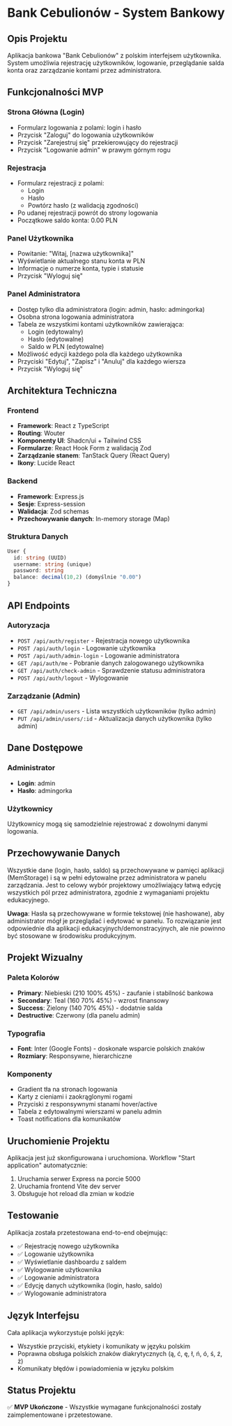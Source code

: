 # Bank Cebulionów - System Bankowy

## Opis Projektu
Aplikacja bankowa "Bank Cebulionów" z polskim interfejsem użytkownika. System umożliwia rejestrację użytkowników, logowanie, przeglądanie salda konta oraz zarządzanie kontami przez administratora.

## Funkcjonalności MVP

### Strona Główna (Login)
- Formularz logowania z polami: login i hasło
- Przycisk "Zaloguj" do logowania użytkowników
- Przycisk "Zarejestruj się" przekierowujący do rejestracji
- Przycisk "Logowanie admin" w prawym górnym rogu

### Rejestracja
- Formularz rejestracji z polami:
  - Login
  - Hasło
  - Powtórz hasło (z walidacją zgodności)
- Po udanej rejestracji powrót do strony logowania
- Początkowe saldo konta: 0.00 PLN

### Panel Użytkownika
- Powitanie: "Witaj, [nazwa użytkownika]"
- Wyświetlanie aktualnego stanu konta w PLN
- Informacje o numerze konta, typie i statusie
- Przycisk "Wyloguj się"

### Panel Administratora
- Dostęp tylko dla administratora (login: admin, hasło: admingorka)
- Osobna strona logowania administratora
- Tabela ze wszystkimi kontami użytkowników zawierająca:
  - Login (edytowalny)
  - Hasło (edytowalne)
  - Saldo w PLN (edytowalne)
- Możliwość edycji każdego pola dla każdego użytkownika
- Przyciski "Edytuj", "Zapisz" i "Anuluj" dla każdego wiersza
- Przycisk "Wyloguj się"

## Architektura Techniczna

### Frontend
- **Framework**: React z TypeScript
- **Routing**: Wouter
- **Komponenty UI**: Shadcn/ui + Tailwind CSS
- **Formularze**: React Hook Form z walidacją Zod
- **Zarządzanie stanem**: TanStack Query (React Query)
- **Ikony**: Lucide React

### Backend
- **Framework**: Express.js
- **Sesje**: Express-session
- **Walidacja**: Zod schemas
- **Przechowywanie danych**: In-memory storage (Map)

### Struktura Danych
```typescript
User {
  id: string (UUID)
  username: string (unique)
  password: string
  balance: decimal(10,2) (domyślnie "0.00")
}
```

## API Endpoints

### Autoryzacja
- `POST /api/auth/register` - Rejestracja nowego użytkownika
- `POST /api/auth/login` - Logowanie użytkownika
- `POST /api/auth/admin-login` - Logowanie administratora
- `GET /api/auth/me` - Pobranie danych zalogowanego użytkownika
- `GET /api/auth/check-admin` - Sprawdzenie statusu administratora
- `POST /api/auth/logout` - Wylogowanie

### Zarządzanie (Admin)
- `GET /api/admin/users` - Lista wszystkich użytkowników (tylko admin)
- `PUT /api/admin/users/:id` - Aktualizacja danych użytkownika (tylko admin)

## Dane Dostępowe

### Administrator
- **Login**: admin
- **Hasło**: admingorka

### Użytkownicy
Użytkownicy mogą się samodzielnie rejestrować z dowolnymi danymi logowania.

## Przechowywanie Danych
Wszystkie dane (login, hasło, saldo) są przechowywane w pamięci aplikacji (MemStorage) i są w pełni edytowalne przez administratora w panelu zarządzania. Jest to celowy wybór projektowy umożliwiający łatwą edycję wszystkich pól przez administratora, zgodnie z wymaganiami projektu edukacyjnego.

**Uwaga**: Hasła są przechowywane w formie tekstowej (nie hashowane), aby administrator mógł je przeglądać i edytować w panelu. To rozwiązanie jest odpowiednie dla aplikacji edukacyjnych/demonstracyjnych, ale nie powinno być stosowane w środowisku produkcyjnym.

## Projekt Wizualny

### Paleta Kolorów
- **Primary**: Niebieski (210 100% 45%) - zaufanie i stabilność bankowa
- **Secondary**: Teal (160 70% 45%) - wzrost finansowy
- **Success**: Zielony (140 70% 45%) - dodatnie salda
- **Destructive**: Czerwony (dla panelu admin)

### Typografia
- **Font**: Inter (Google Fonts) - doskonałe wsparcie polskich znaków
- **Rozmiary**: Responsywne, hierarchiczne

### Komponenty
- Gradient tła na stronach logowania
- Karty z cieniami i zaokrąglonymi rogami
- Przyciski z responsywnymi stanami hover/active
- Tabela z edytowalnymi wierszami w panelu admin
- Toast notifications dla komunikatów

## Uruchomienie Projektu

Aplikacja jest już skonfigurowana i uruchomiona. Workflow "Start application" automatycznie:
1. Uruchamia serwer Express na porcie 5000
2. Uruchamia frontend Vite dev server
3. Obsługuje hot reload dla zmian w kodzie

## Testowanie
Aplikacja została przetestowana end-to-end obejmując:
- ✅ Rejestrację nowego użytkownika
- ✅ Logowanie użytkownika
- ✅ Wyświetlanie dashboardu z saldem
- ✅ Wylogowanie użytkownika
- ✅ Logowanie administratora
- ✅ Edycję danych użytkownika (login, hasło, saldo)
- ✅ Wylogowanie administratora

## Język Interfejsu
Cała aplikacja wykorzystuje polski język:
- Wszystkie przyciski, etykiety i komunikaty w języku polskim
- Poprawna obsługa polskich znaków diakrytycznych (ą, ć, ę, ł, ń, ó, ś, ź, ż)
- Komunikaty błędów i powiadomienia w języku polskim

## Status Projektu
✅ **MVP Ukończone** - Wszystkie wymagane funkcjonalności zostały zaimplementowane i przetestowane.
